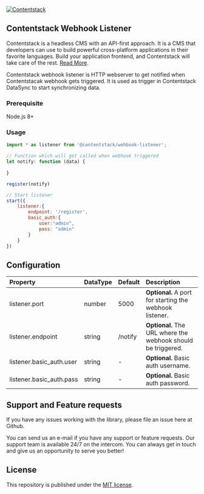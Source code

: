 [![Contentstack](https://www.contentstack.com/docs/static/images/contentstack.png)](https://www.contentstack.com/)
## Contentstack Webhook Listener

Contentstack is a headless CMS with an API-first approach. It is a CMS that developers can use to build powerful cross-platform applications in their favorite languages. Build your application frontend, and Contentstack will take care of the rest. [Read More](https://www.contentstack.com/). 

Contentstack webhook listener is HTTP webserver to get notified when Contentstacak webhook gets triggered. It is used as trigger in Contentstack DataSync to start synchronizing data.

### Prerequisite

Node.js 8+

### Usage

```js
import * as listener from '@contentstack/wehbook-listener';

// Function which will get called when webhook triggered
let notify: function (data) {
     
}

register(notify)

// Start listener 
start({
	listener:{
		endpoint: '/register',
		basic_auth:{
			user:"admin",
			pass: "admin"
		}
	}	
})

```
## Configuration

| Property       | DataType     | Default |Description |
| :------------- | :---------- | :---------- | :---------- |
|  listener.port | number      | 5000| **Optional.** A port for starting the webhook listener. |
|  listener.endpoint | string      |  /notify| **Optional.** The URL where the webhook should be triggered. |
|  listener.basic_auth.user | string      | -| **Optional.** Basic auth username. |
|  listener.basic_auth.pass | string      |  -| **Optional.** Basic auth password. |


## Support and Feature requests
If you have any issues working with the library, please file an issue here at Github.

You can send us an e-mail if you have any support or feature requests. Our support team is available 24/7 on the intercom. You can always get in touch and give us an opportunity to serve you better!

## License
This repository is published under the [MIT license](LICENSE).
